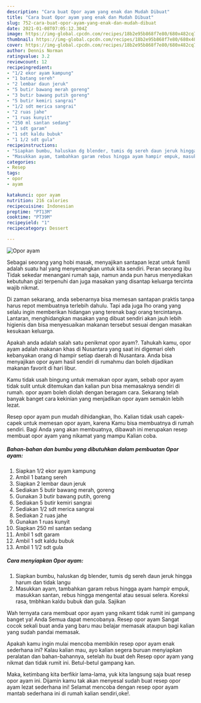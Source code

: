 ```yaml
---
description: "Cara buat Opor ayam yang enak dan Mudah Dibuat"
title: "Cara buat Opor ayam yang enak dan Mudah Dibuat"
slug: 752-cara-buat-opor-ayam-yang-enak-dan-mudah-dibuat
date: 2021-01-08T07:05:12.304Z
image: https://img-global.cpcdn.com/recipes/18b2e95b868f7e80/680x482cq70/opor-ayam-foto-resep-utama.jpg
thumbnail: https://img-global.cpcdn.com/recipes/18b2e95b868f7e80/680x482cq70/opor-ayam-foto-resep-utama.jpg
cover: https://img-global.cpcdn.com/recipes/18b2e95b868f7e80/680x482cq70/opor-ayam-foto-resep-utama.jpg
author: Dennis Norman
ratingvalue: 3.2
reviewcount: 12
recipeingredient:
- "1/2 ekor ayam kampung"
- "1 batang sereh"
- "2 lembar daun jeruk"
- "5 butir bawang merah goreng"
- "3 butir bawang putih goreng"
- "5 butir kemiri sangrai"
- "1/2 sdt merica sangrai"
- "2 ruas jahe"
- "1 ruas kunyit"
- "250 ml santan sedang"
- "1 sdt garam"
- "1 sdt kaldu bubuk"
- "1 1/2 sdt gula"
recipeinstructions:
- "Siapkan bumbu, haluskan dg blender, tumis dg sereh daun jeruk hingga harum dan tidak langu"
- "Masukkan ayam, tambahkan garam rebus hingga ayam hampir empuk, masukkan santan, rebus hingga mengental atau sesuai selera. Koreksi rasa, tmbhkan kaldu bubuk dan gula. Sajikan"
categories:
- Resep
tags:
- opor
- ayam

katakunci: opor ayam 
nutrition: 216 calories
recipecuisine: Indonesian
preptime: "PT13M"
cooktime: "PT39M"
recipeyield: "1"
recipecategory: Dessert

---
```



![Opor ayam](https://img-global.cpcdn.com/recipes/18b2e95b868f7e80/680x482cq70/opor-ayam-foto-resep-utama.jpg)

Sebagai seorang yang hobi masak, menyajikan santapan lezat untuk famili adalah suatu hal yang menyenangkan untuk kita sendiri. Peran seorang ibu Tidak sekedar menangani rumah saja, namun anda pun harus menyediakan kebutuhan gizi terpenuhi dan juga masakan yang disantap keluarga tercinta wajib nikmat.

Di zaman  sekarang, anda sebenarnya bisa memesan santapan praktis tanpa harus repot membuatnya terlebih dahulu. Tapi ada juga lho orang yang selalu ingin memberikan hidangan yang terenak bagi orang tercintanya. Lantaran, menghidangkan masakan yang dibuat sendiri akan jauh lebih higienis dan bisa menyesuaikan makanan tersebut sesuai dengan masakan kesukaan keluarga. 



Apakah anda adalah salah satu penikmat opor ayam?. Tahukah kamu, opor ayam adalah makanan khas di Nusantara yang saat ini digemari oleh kebanyakan orang di hampir setiap daerah di Nusantara. Anda bisa menyajikan opor ayam hasil sendiri di rumahmu dan boleh dijadikan makanan favorit di hari libur.

Kamu tidak usah bingung untuk memakan opor ayam, sebab opor ayam tidak sulit untuk ditemukan dan kalian pun bisa memasaknya sendiri di rumah. opor ayam boleh diolah dengan beragam cara. Sekarang telah banyak banget cara kekinian yang menjadikan opor ayam semakin lebih lezat.

Resep opor ayam pun mudah dihidangkan, lho. Kalian tidak usah capek-capek untuk memesan opor ayam, karena Kamu bisa membuatnya di rumah sendiri. Bagi Anda yang akan membuatnya, dibawah ini merupakan resep membuat opor ayam yang nikamat yang mampu Kalian coba.

<!--inarticleads1-->

##### Bahan-bahan dan bumbu yang dibutuhkan dalam pembuatan Opor ayam:

1. Siapkan 1/2 ekor ayam kampung
1. Ambil 1 batang sereh
1. Siapkan 2 lembar daun jeruk
1. Sediakan 5 butir bawang merah, goreng
1. Gunakan 3 butir bawang putih, goreng
1. Sediakan 5 butir kemiri sangrai
1. Sediakan 1/2 sdt merica sangrai
1. Sediakan 2 ruas jahe
1. Gunakan 1 ruas kunyit
1. Siapkan 250 ml santan sedang
1. Ambil 1 sdt garam
1. Ambil 1 sdt kaldu bubuk
1. Ambil 1 1/2 sdt gula




<!--inarticleads2-->

##### Cara menyiapkan Opor ayam:

1. Siapkan bumbu, haluskan dg blender, tumis dg sereh daun jeruk hingga harum dan tidak langu
1. Masukkan ayam, tambahkan garam rebus hingga ayam hampir empuk, masukkan santan, rebus hingga mengental atau sesuai selera. Koreksi rasa, tmbhkan kaldu bubuk dan gula. Sajikan




Wah ternyata cara membuat opor ayam yang nikamt tidak rumit ini gampang banget ya! Anda Semua dapat mencobanya. Resep opor ayam Sangat cocok sekali buat anda yang baru mau belajar memasak ataupun bagi kalian yang sudah pandai memasak.

Apakah kamu ingin mulai mencoba membikin resep opor ayam enak sederhana ini? Kalau kalian mau, ayo kalian segera buruan menyiapkan peralatan dan bahan-bahannya, setelah itu buat deh Resep opor ayam yang nikmat dan tidak rumit ini. Betul-betul gampang kan. 

Maka, ketimbang kita berfikir lama-lama, yuk kita langsung saja buat resep opor ayam ini. Dijamin kamu tak akan menyesal sudah buat resep opor ayam lezat sederhana ini! Selamat mencoba dengan resep opor ayam mantab sederhana ini di rumah kalian sendiri,oke!.

